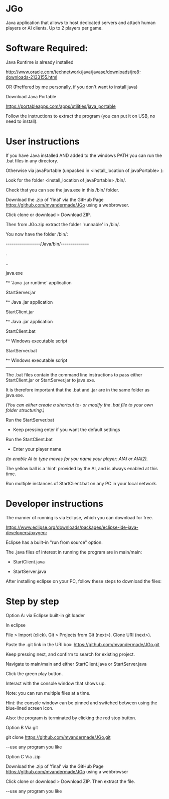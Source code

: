 ﻿# JGo
Java application that allows to host dedicated servers and attach human players or AI clients. Up to 2 players per game.

# Software Required:

Java Runtime is already installed

http://www.oracle.com/technetwork/java/javase/downloads/jre8-downloads-2133155.html


OR (Preffered by me personally, if you don't want to install java)

Download Java Portable

https://portableapps.com/apps/utilities/java_portable

Follow the instructions to extract the program (you can put it on USB, no need to install).


# User instructions
If you have Java installed AND added to the windows PATH you can run the .bat files in any directory.

Otherwise via javaPortable (unpacked in <install_location of javaPortable> ):


Look for the folder <install_location of javaPortable> /bin/.

Check that you can see the java.exe in this /bin/ folder.

Download the .zip of 'final' via the GitHub Page https://github.com/mvandermade/JGo using a webbrowser.

Click clone or download > Download ZIP. 

Then from JGo.zip extract the folder 'runnable' in /bin/.

You now have the folder /bin/:

-----------------/Java/bin/--------------

.

..

<other files>

java.exe

*^ 'Java .jar runtime' application

StartServer.jar

*^ Java .jar application

StartClient.jar

*^ Java .jar application

StartClient.bat

*^ Windows executable script

StartServer.bat

*^ Windows executable script

<other files>
  
-----------------------------------------
  
The .bat files contain the command line instructions to pass either StartClient.jar or StartServer.jar to java.exe.

It is therefore important that the .bat and .jar are in the same folder as java.exe.

*(You can either create a shortcut to- or modify the .bat file to your own folder structuring.)*


Run the StartServer.bat

- Keep pressing enter if you want the default settings

Run the StartClient.bat

- Enter your player name

*(to enable AI to type moves for you name your player: AIAI or AIAI2).*

The yellow ball is a 'hint' provided by the AI, and is always enabled at this time.


Run multiple instances of StartClient.bat on any PC in your local network.

# Developer instructions

The manner of running is via Eclipse, which you can download for free.

https://www.eclipse.org/downloads/packages/eclipse-ide-java-developers/oxygenr

Eclipse has a built-in "run from source" option.

The .java files of interest in running the program are in main/main:

- StartClient.java

- StartServer.java


After installing eclipse on your PC, follow these steps to download the files:

# Step by step

Option A: via Eclipse built-in git loader


In eclipse

File > Import (click). Git > Projects from Git (next>). Clone URI (next>).

Paste the .git link in the URI box: https://github.com/mvandermade/JGo.git

Keep pressing next, and confirm to search for existing project.


Navigate to main/main and either StartClient.java or StartServer.java

Click the green play button.

Interact with the console window that shows up.


Note: you can run multiple files at a time.

Hint: the console window can be pinned and switched between using the blue-lined screen icon.

Also: the program is terminated by clicking the red stop button.



Option B Via git

git clone https://github.com/mvandermade/JGo.git


--use any program you like


Option C Via .zip

Download the .zip of 'final' via the GitHub Page https://github.com/mvandermade/JGo using a webbrowser

Click clone or download > Download ZIP. Then extract the file.

--use any program you like
